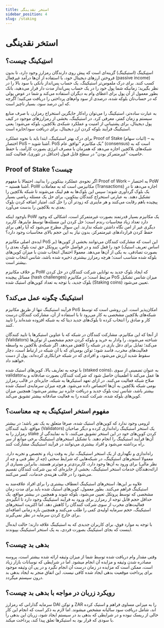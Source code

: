 ```yaml
---
title: استخر نقدینگی
sidebar_position: 4
slug: /staking
---
```


# استخر نقدینگی

## استِیکینگ چیست؟

استِیکینگ (استیکینگ) گزینه‌ای است که پیش روی دارندگان رمزارز وجود دارد، تا بدون فروختن ارزهای دیجیتال خود، با استفاده از آن‌ها درآمد غیرفعال (passive income) کسب کنند. برای درک ملموس‌تر استیکینگ، یک حساب پس‌انداز بانکی با سود بالا را در نظر بگیرید؛ زمانیکه شما پول خود را در یک حساب پس‌انداز مدت دار قرار می‌دهید، بانک بطور معمول از آن پول برای اعطای وام به دیگران استفاده می‌کند و شما در عوضِ پولی که در حساب‌تان بلوکه شده، درصدی از سود وام‌های پرداختی را دریافت می‌کنید؛ اگرچه که این درصد سود، بسیار ناچیز است.

به عبارت ساده‌تر، استیکینگ را می‌توان راه‌کار جایگزین استخراج رمزارز، با صرف منابع سیستم و زمان کمتر، معرفی کرد. در استیکینگ، بخشی از رمزارزهای موجود در کیف پول دیجیتال، برای پشتیبانی از امنیت و عملکرد شبکه‌ی بلاکچین، بلوکه می‌شود؛ یعنی استیکینگ فرآیند بلوکه کردن ارز دیجیتال، برای دریافت سود/جایزه است.

برای درک بهتر استیکینگ، ابتدا باید با نحوه عملکرد Proof of Stake (اثبات سهام) – به اختصار  PoS – آشنا شوید. PoS یک مکانیزم “توافق عام” (consensus) است که به شبکه‌های بلاکچین اجازه می‌دهد که همزمان با مصرف انرژی بصورت کارآمد، با حفظ خاصیت “غیرمتمرکز بودن” در سطح قابل قبول (حداقل در تئوری)، فعالیت کنند. 

## Proof of Stake چیست؟

اگر نحوه‌ی عملکرد بیتکوین را بدانید، احتمالا با مفهوم Proof of Work – به اختصار PoW – آشنا هستید. PoW مکانیزمی است که به معاملات (Transactions) اجازه می‌دهد تا در یک بلوک گردآوری شوند؛ سپس این بلوک‌ها به هم لینک می‌شوند تا شبکه بلاکچین را تشکیل دهند. به عبارتی استخراج کنندگان بیتکوین، برای حل یک مسئله ریاضی بسیار پیچیده باهم رقابت می‌کنند و هر ماینری که زودتر آن را حل کند، امتیاز اضافه کردن بلوک بعدی به بلاکچین را بدست می‌آورد.

باوجود اینکه PoW یک مکانیزم بسیار قدرتمند بصورت غیرمتمرکز است، اشکالی که وجود دارد تعداد زیاد محاسبات رندم است؛ حل کردن این مسئله‌ها توسط ماینرها، کاربرد دیگری غیر از امن نگاه داشتن شبکه ندارند. این سوال مطرح می‌شود که آیا راهی برای حفظ کردن قراردادهای غیرمتمرکز، بدون نیاز به این حجم بالای محاسبات وجود دارد؟

ایده‌ی اصلی مکانیزم PoS این است که مشارکت کنندگان می‌توانند بخشی از کوین‌ها (بر اساس تعریف استیک) خود را قفل کنند و در فواصل خاص، پروتکل حق ثبت بلوک بعدی را بصورت تصادفی، به یکی از آن‌ها می‌دهد. معمولا احتمال انتخاب شدن با میزان کوین‌های بلوکه شده متناسب است؛ هرچه رمزارز بیشتری ذخیره شده باشد، شانس انتخاب شدن بیشتر است.

بر خلاف مکانیزم PoW که ایجاد بلوک جدید به توانایی شرکت کنندگان در حل کردن مسائل پیچیده (hash challenges) مرتبط است؛ در مکانیزم PoS میزان شانس تشکیل بلوک جدید، با توجه به تعداد کوین‌های استیک شده (Staking coins) تعیین می‌شود.

## استیکینگ چگونه عمل می‌کند؟

فرآیند استیکینگ تنها از طریق مکانیزم PoS امکان‌پذیر است. این روشی است که توسط شبکه‌های بلاکچین مشخصی به کار می‌رود تا با استفاده از آن، مشارکت کنندگان درست کار و صادق را انتخاب کرده تا بلوک‌های جدید دیتا که به شبکه افزوده شده‌اند را تایید کنند.

از آنجا که این مکانیزم، مشارکت کنندگان در شبکه که با عناوین استیکرها یا تایید کنندگان (Validators) شناخته می‌شوند، را وادار به خرید و بلوکه کردن حجم مشخصی از توکن‌ها می‌کند؛ تمایل برای دغل بازی در شبکه را کاهش می‌دهد. اگر شبکه‌ی بلاکچین به واسطه فعالیت‌های مخرب، فاسد شود؛ توکن بومی‌ای که با آن شبکه در ارتباط است، دچار سقوط شدید ارزش می‌شود، و افرادی که در شبکه خرابکاری کرده‌اند، پول از دست خواهند داد.

با توجه به تعاریف بالا، کوین‌های استیک شده (staked coins)، به عنوان تضمینی از سوی validatorها عمل می‌کند تا اطمینان حاصل شود که شرکت کنندگان بصورت صادقانه و به صلاح شبکه فعالیت می‌کنند. در ازای تعهد استیکرها به شبکه، جایزه‌ای در قالب رمزارز بومی شبکه بلاکچین به آن‌ها اختصاص داده می‌شود. هرچه میزان سرمایه‌ی استیک شده بیشتر باشد، شانس ثبت بلوک جدید و دریافت جایزه نیز بیشتر می‌شود؛ همچنین میزان کوین‌های بلوکه شده، شرکت کننده را به فعالیت صادقانه بیشتر تشویق می‌کند.

## مفهوم استخر استیکینگ به چه معناست؟

لزومی وجود ندارد که کوین‌های استیک شده، صرفا متعلق به یک نفر باشد؛ در بیشتر مواقع، تایید کنندگان (Validators) یک استخر استیکینگ راه‌اندازی کرده و دیگر صاحبان رمزارز را به stake کردن کوین‌های خود در این استخر تشویق می‌کنند، تا به نمایندگی از آن‌ها فرآیند استیکینگ را انجام دهند. با تشکیل استخرهای استیکینگ برخی موانع از سر راه برداشته می‌شود و افراد بیشتری می‌توانند در فرآیند استیکینگ مشارکت کنند. 

راه‌اندازی و نگهداری از یک استخر استیکینگ، نیاز به وقت زیاد و تخصص و تجربه دارد. معمولا استخرهای استیکینگ، در شبکه‌هایی که شرایط سختی (چه از نظر فنی و چه از نظر مالی) برای ورود به آن‌ها وجود دارد، کاربردی‌تر و موثرتر هستند. بنابراین بسیاری از ارائه‌دهندگان خدمات استخر استیکینگ، بخشی از جایزه‌ای که بین شرکت کنندگان تقسیم می‌شود را در قالب هزینه‌ی خدمات، کسر می‌کنند.

علاوه بر این‌ها، استخرهای استیکینگ انعطاف بیشتری را برای افراد علاقه‌مند به استیکینگ فراهم می‌کنند. بطور معمول، کوین‌های استیک شده باید برای مدت زمان مشخصی که توسط پروتکل تعیین می‌شود، بلوکه شوند و همچنین در بیشتر مواقع، یک حداقل حجم قابل توجه از رمزارز برای ورود به فرآیند استیکینگ وجود دارد تا انگیزه‌ی فعالیت‌های مخرب از سوی شرکت کنندگان را کاهش دهد. اما اکثریت استخرهای استیکینگ، حجم سرمایه اولیه‌ی کمی را طلب می‌کنند و همچنین بازه زمانی اضافه‌ای برای خارج کردن سرمایه در نظر نمی‌گیرند. 

با توجه به موارد فوق، برای کاربران جدیدی که به استیکینگ علاقه دارند؛ حالت ایده‌آل اینست که بجای استیکینگ بصورت فردی، به یک استخر استیکینگ بپیوندند.

## بدهی بد چیست؟

وقتی مقدار وام دریافت شده توسط شما از میزان وثیقه ارائه شده بیشتر است، پروسه مصادره شدن وثیقه و مزایده آن انجام میشود. اما در شرایطی که نوسانات بازار زیاد است، ممکن است که مزایده در زمان درست آن انجام نگیرد و در پی آن وثیقه موجود برای پرداخت موقعیت بدهی ایجاد شده کافی نیست. این اتفاق منجر به ایجاد بدهی بد درون سیستم میگردد.

## رویکرد زربان در مواجه با بدهی بد چیست؟

سرمایه گذارانی که رمزارز DAI و توکن ZAR را  به میزانی مساوی فراهم و استیک کرده اند، شامل دریافت سود سالیانه مشخص میشوند. اما لازم به ذکر است که انجام این کار خالی از ریسک نبوده و در شرایطی که بدهی بد در سیستم ایجاد شود، زربان این بدهی را با سودی که قرار بود به استیکرها تعلق پیدا کند، پرداخت میکند.
